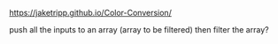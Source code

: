 https://jaketripp.github.io/Color-Conversion/

push all the inputs to an array (array to be filtered) then filter the array?
